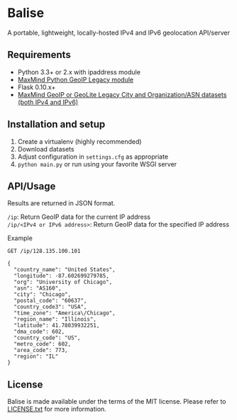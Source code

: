 # Balise

A portable, lightweight, locally-hosted IPv4 and IPv6 geolocation API/server

## Requirements

* Python 3.3+ or 2.x with ipaddress module
* [MaxMind Python GeoIP Legacy module](https://github.com/maxmind/geoip-api-python)
* Flask 0.10.x+
* [MaxMind GeoIP or GeoLite Legacy City and Organization/ASN datasets (both IPv4 and IPv6)](https://dev.maxmind.com/geoip/legacy/geolite/)

## Installation and setup

1. Create a virtualenv (highly recommended)
2. Download datasets
3. Adjust configuration in ```settings.cfg``` as appropriate
4. ```python main.py``` or run using your favorite WSGI server

## API/Usage

Results are returned in JSON format.

```/ip```: Return GeoIP data for the current IP address    
```/ip/<IPv4 or IPv6 address>```: Return GeoIP data for the specified IP address

Example
```
GET /ip/128.135.100.101

{
  "country_name": "United States",
  "longitude": -87.602699279785,
  "org": "University of Chicago",
  "asn": "AS160",
  "city": "Chicago",
  "postal_code": "60637",
  "country_code3": "USA",
  "time_zone": "America\/Chicago",
  "region_name": "Illinois",
  "latitude": 41.78039932251,
  "dma_code": 602,
  "country_code": "US",
  "metro_code": 602,
  "area_code": 773,
  "region": "IL"
}
```

## License

Balise is made available under the terms of the MIT license. Please refer to [LICENSE.txt](LICENSE.txt)
for more information.
